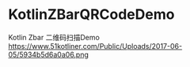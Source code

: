 # KotlinZBarQRCodeDemo
Kotlin Zbar 二维码扫描Demo
https://www.51kotliner.com/Public/Uploads/2017-06-05/5934b5d6a0a06.png
